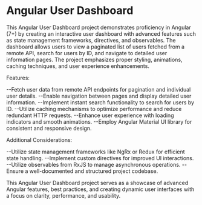 #  Angular User Dashboard

This Angular User Dashboard project demonstrates proficiency in Angular (7+) by creating an interactive user dashboard with advanced features such as state management frameworks, directives, and observables. The dashboard allows users to view a paginated list of users fetched from a remote API, search for users by ID, and navigate to detailed user information pages. The project emphasizes proper styling, animations, caching techniques, and user experience enhancements.

Features:

--Fetch user data from remote API endpoints for pagination and individual user details.
--Enable navigation between pages and display detailed user information.
--Implement instant search functionality to search for users by ID.
--Utilize caching mechanisms to optimize performance and reduce redundant HTTP requests.
--Enhance user experience with loading indicators and smooth animations.
--Employ Angular Material UI library for consistent and responsive design.


Additional Considerations:

--Utilize state management frameworks like NgRx or Redux for efficient state handling.
--Implement custom directives for improved UI interactions.
--Utilize observables from RxJS to manage asynchronous operations.
--Ensure a well-documented and structured project codebase.


This Angular User Dashboard project serves as a showcase of advanced Angular features, best practices, and creating dynamic user interfaces with a focus on clarity, performance, and usability.
